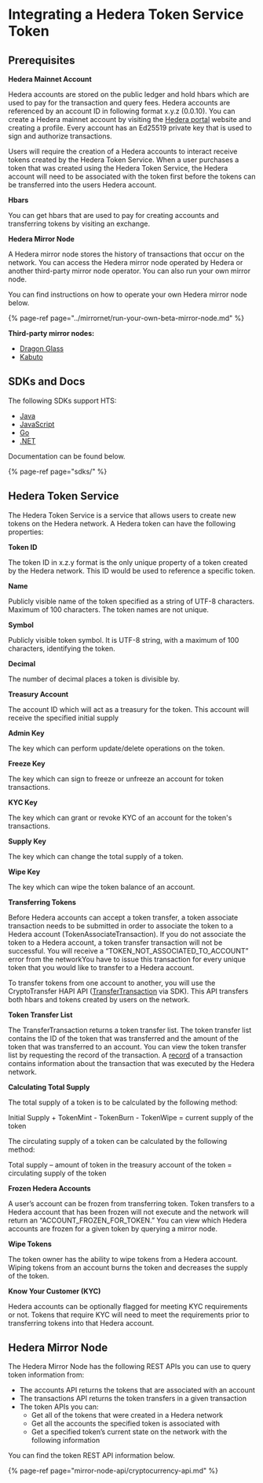 # Integrating a Hedera Token Service Token

## Prerequisites

**Hedera Mainnet Account**

Hedera accounts are stored on the public ledger and hold hbars which are used to pay for the transaction and query fees. Hedera accounts are referenced by an account ID in following format x.y.z \(0.0.10\). You can create a Hedera mainnet account by visiting the [Hedera portal](https://portal.hedera.com/?network=testnet) website and creating a profile. Every account has an Ed25519 private key that is used to sign and authorize transactions.

Users will require the creation of a Hedera accounts to interact receive tokens created by the Hedera Token Service. When a user purchases a token that was created using the Hedera Token Service, the Hedera account will need to be associated with the token first before the tokens can be transferred into the users Hedera account.

**Hbars**

You can get hbars that are used to pay for creating accounts and transferring tokens by visiting an exchange.

**Hedera Mirror Node**

A Hedera mirror node stores the history of transactions that occur on the network. You can access the Hedera mirror node operated by Hedera or another third-party mirror node operator. You can also run your own mirror node.

You can find instructions on how to operate your own Hedera mirror node below.

{% page-ref page="../mirrornet/run-your-own-beta-mirror-node.md" %}

**Third-party mirror nodes:**

* [Dragon Glass](https://app.dragonglass.me/hedera/home)  
* [Kabuto](https://kabuto.sh/) 

## **SDKs and Docs**

The following SDKs support HTS:

* [Java](https://github.com/hashgraph/hedera-sdk-java) 
* [JavaScript](https://github.com/hashgraph/hedera-sdk-js) 
* [Go](https://github.com/hashgraph/hedera-sdk-go) 
* [.NET](https://github.com/bugbytesinc/Hashgraph)

Documentation can be found below.

{% page-ref page="sdks/" %}

## **Hedera Token Service**

The Hedera Token Service is a service that allows users to create new tokens on the Hedera network. A Hedera token can have the following properties:

**Token ID**

The token ID in x.z.y format is the only unique property of a token created by the Hedera network. This ID would be used to reference a specific token.

**Name**

Publicly visible name of the token specified as a string of UTF-8 characters. Maximum of 100 characters. The token names are not unique.

**Symbol**

Publicly visible token symbol. It is UTF-8 string, with a maximum of 100 characters, identifying the token.

**Decimal**

The number of decimal places a token is divisible by.

**Treasury Account**

The account ID which will act as a treasury for the token. This account will receive the specified initial supply

**Admin Key**

The key which can perform update/delete operations on the token.

**Freeze Key**

The key which can sign to freeze or unfreeze an account for token transactions.

**KYC Key**

The key which can grant or revoke KYC of an account for the token's transactions.

**Supply Key**

The key which can change the total supply of a token.

**Wipe Key**

The key which can wipe the token balance of an account.

**Transferring Tokens**

Before Hedera accounts can accept a token transfer, a token associate transaction needs to be submitted in order to associate the token to a Hedera account \(TokenAssociateTransaction\). If you do not associate the token to a Hedera account, a token transfer transaction will not be successful. You will receive a “TOKEN\_NOT\_ASSOCIATED\_TO\_ACCOUNT” error from the networkYou have to issue this transaction for every unique token that you would like to transfer to a Hedera account.

To transfer tokens from one account to another, you will use the CryptoTransfer HAPI API \([TransferTransaction](sdks/cryptocurrency/transfer-cryptocurrency.md) via SDK\). This API transfers both hbars and tokens created by users on the network.

**Token Transfer List**

The TransferTransaction returns a token transfer list. The token transfer list contains the ID of the token that was transferred and the amount of the token that was transferred to an account. You can view the token transfer list by requesting the record of the transaction. A [record](https://docs.hedera.com/guides/docs/sdks/transactions/get-a-transaction-record) of a transaction contains information about the transaction that was executed by the Hedera network.

**Calculating Total Supply**

The total supply of a token is to be calculated by the following method:

Initial Supply + TokenMint - TokenBurn - TokenWipe = current supply of the token

The circulating supply of a token can be calculated by the following method:

Total supply – amount of token in the treasury account of the token = circulating supply of the token

**Frozen Hedera Accounts**

A user’s account can be frozen from transferring token. Token transfers to a Hedera account that has been frozen will not execute and the network will return an “ACCOUNT\_FROZEN\_FOR\_TOKEN.” You can view which Hedera accounts are frozen for a given token by querying a mirror node.

**Wipe Tokens**

The token owner has the ability to wipe tokens from a Hedera account. Wiping tokens from an account burns the token and decreases the supply of the token.

**Know Your Customer \(KYC\)**

Hedera accounts can be optionally flagged for meeting KYC requirements or not. Tokens that require KYC will need to meet the requirements prior to transferring tokens into that Hedera account.

## Hedera Mirror Node

The Hedera Mirror Node has the following REST APIs you can use to query token information from:

* The accounts API returns the tokens that are associated with an account 
* The transactions API returns the token transfers in a given transaction 
* The token APIs you can: 
  * Get all of the tokens that were created in a Hedera network 
  * Get all the accounts the specified token is associated with 
  * Get a specified token’s current state on the network with the following information 

You can find the token REST API information below.

{% page-ref page="mirror-node-api/cryptocurrency-api.md" %}

